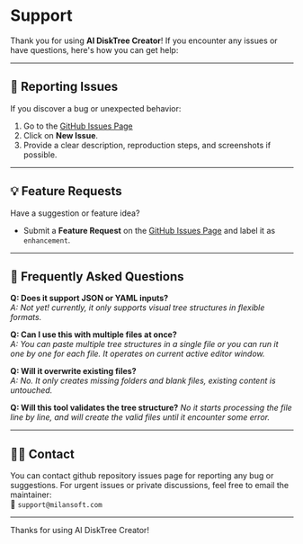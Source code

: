 # Support

Thank you for using **AI DiskTree Creator**! If you encounter any issues or have questions, here's how you can get help:

---

## 🚨 Reporting Issues
If you discover a bug or unexpected behavior:
1. Go to the [GitHub Issues Page](https://github.com/adityamilan/ai-disktree-creator/issues)
2. Click on **New Issue**.
3. Provide a clear description, reproduction steps, and screenshots if possible.

---

## 💡 Feature Requests
Have a suggestion or feature idea?
- Submit a **Feature Request** on the [GitHub Issues Page](https://github.com/adityamilan/ai-disktree-creator/issues) and label it as `enhancement`.

---

## 🙋 Frequently Asked Questions

**Q: Does it support JSON or YAML inputs?**  
*A: Not yet! currently, it only supports visual tree structures in flexible formats.*

**Q: Can I use this with multiple files at once?**  
*A: You can paste multiple tree structures in a single file or you can run it one by one for each file. It operates on current active editor window.*

**Q: Will it overwrite existing files?**  
*A: No. It only creates missing folders and blank files, existing content is untouched.*

**Q: Will this tool validates the tree structure?**
*No it starts processing the file line by line, and will create the valid files until it encounter some error.*

---

## 🧑‍💻 Contact
You can contact github repository issues page for reporting any bug or suggestions. For urgent issues or private discussions, feel free to email the maintainer:  
📧 `support@milansoft.com`

---

Thanks for using AI DiskTree Creator!
